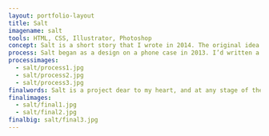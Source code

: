 ```yaml
---
layout: portfolio-layout
title: Salt
imagename: salt
tools: HTML, CSS, Illustrator, Photoshop
concept: Salt is a short story that I wrote in 2014. The original idea came from an illustration I’d done a year earlier, and it came to life after a difficult time in my life came to an end. The story itself has a personal moral, and the project itself helped me come to terms with the situation. The moral of Salt is that there isn’t always an answer for why something happens, and even if the perpetrator promises an answer, it’s not one that will help heal the damage that has been done. The story itself is a very literal take on it, but it was a way to help figure out that what had happened didn’t need a solution; in fact the solution was to walk away.
process: Salt began as a design on a phone case in 2013. I’d written a short rationale about it, and from there the idea grew. When I had to design a website, the process of writing, finding an art style, and coding it came together to become an interactive website. Salt was very personal, so trying to distance myself with creating otherworldly persons helped to create a world where I could write about my experience in abstract terms. The art became very rigid and geometric, is doted throughout the site. Later I decided to redo the original art, and pained both pieces in Photoshop.
processimages:
  - salt/process1.jpg
  - salt/process2.jpg
  - salt/process3.jpg
finalwords: Salt is a project dear to my heart, and at any stage of the game, stayed with me. Salt inspired me to write more fiction, to create more art, and helped me recover and move on from an experience. I hope you enjoy reading Salt as much as I enjoyed creating this series.
finalimages:
  - salt/final1.jpg
  - salt/final2.jpg
finalbig: salt/final3.jpg
---
```

